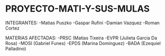 # PROYECTO-MATI-Y-SUS-MULAS

INTEGRANTES: 
-Matias Puszko
-Gaspar Rufini
-Damian Vazquez
-Roman Cortez

MATERIAS AFECTADAS:
-PRSC (Matias Tixeira
-EVPR (Julieta Garcia Da Rosa)
-MOSI (Gabriel Funes)
-EPDS (Marina Dominguez)
-BADA (Ezequiel Palladino)
